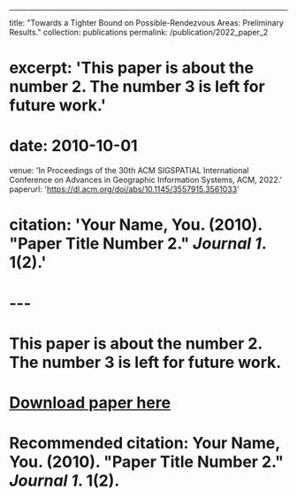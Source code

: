 ---
title: "Towards a Tighter Bound on Possible-Rendezvous Areas: Preliminary Results."
collection: publications
permalink: /publication/2022_paper_2
# excerpt: 'This paper is about the number 2. The number 3 is left for future work.'
# date: 2010-10-01
venue: 'In Proceedings of the 30th ACM SIGSPATIAL International Conference on Advances in Geographic Information Systems, ACM, 2022.'
paperurl: 'https://dl.acm.org/doi/abs/10.1145/3557915.3561033'
# citation: 'Your Name, You. (2010). &quot;Paper Title Number 2.&quot; <i>Journal 1</i>. 1(2).'
# ---
# This paper is about the number 2. The number 3 is left for future work.

# [Download paper here](http://academicpages.github.io/files/paper2.pdf)

# Recommended citation: Your Name, You. (2010). "Paper Title Number 2." <i>Journal 1</i>. 1(2).